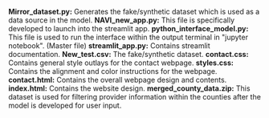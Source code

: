 **Mirror_dataset.py:** Generates the fake/synthetic dataset which is used as a data source in the model.
**NAVI_new_app.py:** This file is specifically developed to launch into the streamlit app.
**python_interface_model.py:** This file is used to run the interface within the output terminal in "jupyter notebook". (Master file)
**streamlit_app.py:** Contains streamlit documentation.
**New_test.csv:** The fake/synthetic dataset.
**contact.css:** Contains general style outlays for the contact webpage.
**styles.css:** Contains the alignment and color instructions for the webpage.
**contact.html:** Contains the overall webpage design and contents. 
**index.html:** Contains the website design.
**merged_county_data.zip:** This dataset is used for filtering provider information within the counties after the model is developed for user input.
